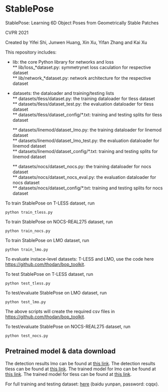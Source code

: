 # StablePose
StablePose: Learning 6D Object Poses from Geometrically Stable Patches

CVPR 2021

Created by Yifei Shi, Junwen Huang, Xin Xu, Yifan Zhang and Kai Xu

This repository includes:  
* lib: the core Python library for networks and loss  
  ** lib/loss_*dataset.py: symmetrynet loss caculation for respective dataset  
  ** lib/network_*dataset.py: network architecture for the respective dataset  

* datasets: the dataloader and training/testing lists  
  ** datasets/tless/dataset.py: the training dataloader for tless dataset  
  ** datasets/tless/dataset_test.py: the evaluation dataloader for tless dataset  
  ** datasets/tless/dataset_config/*.txt: training and testing splits for tless dataset

  ** datasets/linemod/dataset_lmo.py: the training dataloader for linemod dataset  
  ** datasets/linemod/dataset_lmo_test.py: the evaluation dataloader for linemod dataset  
  ** datasets/linemod/dataset_config/*.txt: training and testing splits for linemod dataset

  ** datasets/nocs/dataset_nocs.py: the training dataloader for nocs dataset  
  ** datasets/nocs/dataset_nocs_eval.py: the evaluation dataloader for nocs dataset  
  ** datasets/nocs/dataset_config/*.txt: training and testing splits for nocs dataset

To train StablePose on T-LESS dataset, run
```
python train_tless.py
```
To train StablePose on NOCS-REAL275 dataset, run 
```
python train_nocs.py
```
To train StablePose on LMO dataset, run 
```
python train_lmo.py
```


To evaluate instace-level datasets: T-LESS and LMO, use the code here https://github.com/thodan/bop_toolkit.  

To test StablePose on T-LESS dataset, run 
```
python test_tless.py
```   
To test/evaluate StablePose on LMO dataset, run 
```
python test_lmo.py
```
The above scripts will create the required csv files in https://github.com/thodan/bop_toolkit.



To test/evaluate StablePose on NOCS-REAL275 dataset, run 
```
python test_nocs.py
```

## Pretrained model & data download
The detection results lmo can be found at [this link](https://drive.google.com/file/d/1Tde_jPLxsi-KeYi0gI8qAC1-xmo7kFzL/view?usp=sharing).
The detection results tless can be found at [this link](https://drive.google.com/file/d/1cDHdfyGourdJoPJlHODyoWkTkYoVa7sm/view?usp=sharing).
The trained model for lmo can be found at [this link](https://drive.google.com/file/d/1r-RlnVrOseu9gmeG8WbptwsrWcnEkcDp/view?usp=sharing).
The trained model for tless can be found at [this link](https://drive.google.com/file/d/1jdVSwBJduUpd7hv2_jrN__ZNjpiGsakO/view?usp=sharing).

For full training and testing dataset: [here](https://pan.baidu.com/s/1q6wM21l5IM2zs8KsmDRzIg) (baidu yunpan, password: cqqx).

